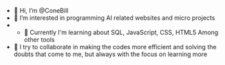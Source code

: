 - 👋 Hi, I’m @ConeBill
- 👀 I’m interested in programming AI related websites and micro projects
- - 🌱 Currently I'm learning about SQL, JavaScript, CSS, HTML5 Among other tools
- 💞️ I try to collaborate in making the codes more efficient and solving the doubts that come to me, but always with the focus on learning more
